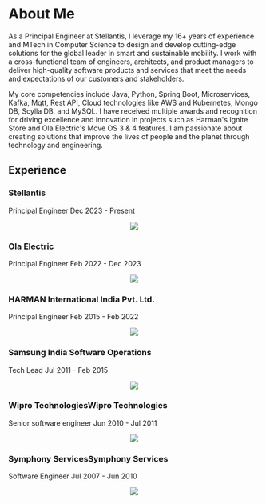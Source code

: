 # About Me
As a Principal Engineer at Stellantis, I leverage my 16+ years of experience and MTech in Computer Science to design and develop cutting-edge solutions for the global leader in smart and sustainable mobility. I work with a cross-functional team of engineers, architects, and product managers to deliver high-quality software products and services that meet the needs and expectations of our customers and stakeholders.

My core competencies include Java, Python, Spring Boot, Microservices, Kafka, Mqtt, Rest API, Cloud technologies like AWS and Kubernetes, Mongo DB, Scylla DB, and MySQL. I have received multiple awards and recognition for driving excellence and innovation in projects such as Harman's Ignite Store and Ola Electric's Move OS 3 & 4 features. I am passionate about creating solutions that improve the lives of people and the planet through technology and engineering.

## Experience

### Stellantis
Principal Engineer
Dec 2023 - Present
<center><img src="images/stellantis_img.jpg"/></center>

### Ola Electric
Principal Engineer
Feb 2022 - Dec 2023 
<center><img src="images/ola_logo.png"/></center>

### HARMAN International India Pvt. Ltd.
Principal Engineer
Feb 2015 - Feb 2022 
<center><img src="images/Harman.png"/></center>

### Samsung India Software Operations
Tech Lead
Jul 2011 - Feb 2015 
<center><img src="images/samsung.jpg"/></center>

### Wipro TechnologiesWipro Technologies
Senior software engineer
Jun 2010 - Jul 2011 
<center><img src="images/Wipro.jpg"/></center>

### Symphony ServicesSymphony Services
Software Engineer
Jul 2007 - Jun 2010 
<center><img src="images/Symphony-services.png"/></center>

